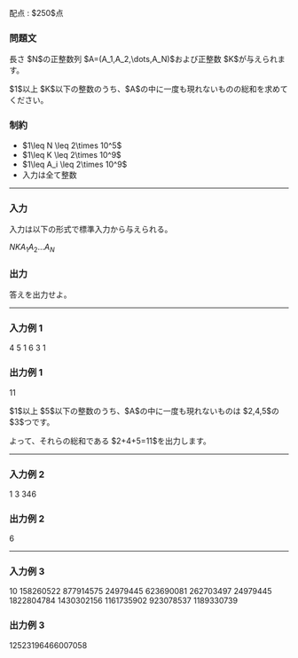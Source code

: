 
<div>

<span>

<span>

<p>
配点 : $250$点
</p>

<div>

<section>

### **問題文**

<p>
長さ $N$の正整数列 $A=(A_1,A_2,\dots,A_N)$および正整数 $K$が与えられます。
</p>

<p>
$1$以上 $K$以下の整数のうち、$A$の中に一度も現れないものの総和を求めてください。
</p>

</section>

</div>

<div>

<section>

### **制約**

<ul>

<li>
$1\leq N \leq 2\times 10^5$
</li>

<li>
$1\leq K \leq 2\times 10^9$
</li>

<li>
$1\leq A_i \leq 2\times 10^9$
</li>

<li>
入力は全て整数
</li>

</ul>

</section>

</div>

---

<div>

<div>

<section>

### **入力**

<p>
入力は以下の形式で標準入力から与えられる。
</p>

<div>

$N$$K$$A_1$$A_2$$\dots$$A_N$
</div>

</section>

</div>

<div>

<section>

### **出力**

<p>
答えを出力せよ。
</p>

</section>

</div>

</div>

---

<div>

<section>

### **入力例 1**

<div>

4 5
1 6 3 1

</div>

</section>

</div>

<div>

<section>

### **出力例 1**

<div>

11

</div>

<p>
$1$以上 $5$以下の整数のうち、$A$の中に一度も現れないものは $2,4,5$の $3$つです。
</p>

<p>
よって、それらの総和である $2+4+5=11$を出力します。
</p>

</section>

</div>

---

<div>

<section>

### **入力例 2**

<div>

1 3
346

</div>

</section>

</div>

<div>

<section>

### **出力例 2**

<div>

6

</div>

</section>

</div>

---

<div>

<section>

### **入力例 3**

<div>

10 158260522
877914575 24979445 623690081 262703497 24979445 1822804784 1430302156 1161735902 923078537 1189330739

</div>

</section>

</div>

<div>

<section>

### **出力例 3**

<div>

12523196466007058

</div>

</section>

</div>

</span>

</span>

</div>

